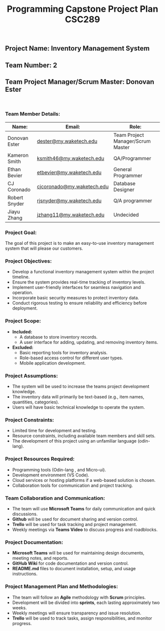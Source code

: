 <h1 style="text-align: center;">Programming Capstone Project Plan CSC289</h1>

<br>

## Project Name: Inventory Management System
## Team Number: 2
## Team Project Manager/Scrum Master: Donovan Ester

<br>

### Team Member Details:
|  Name: |Email:   |Role:   |
|---|---|---|
| Donovan Ester  |  dester@my.waketech.edu     |  Team Project Manager/Scrum Master  |
| Kameron Smith  |  ksmith46@my.waketech.edu   |  QA/Programmer |
| Ethan Bevier   |  etbevier@my.waketech.edu   |  General Programmer |
| CJ Coronado    |  cjcoronado@my.waketech.edu |  Database Designer |
| Robert Snyder  |  rjsnyder@my.waketech.edu   |  Q/A programmer |
| Jiayu Zhang    | jzhang11@my.waketech.edu    |  Undecided |

### Project Goal:
The goal of this project is to make an easy-to-use inventory management system that will please our customers.

### Project Objectives:
- Develop a functional inventory management system within the project timeline.
- Ensure the system provides real-time tracking of inventory levels.
- Implement user-friendly interfaces for seamless navigation and operation.
- Incorporate basic security measures to protect inventory data.
- Conduct rigorous testing to ensure reliability and efficiency before deployment.

### Project Scope:
- **Included:**
  - A database to store inventory records.
  - A user interface for adding, updating, and removing inventory items.
- **Excluded:**
  - Basic reporting tools for inventory analysis.
  - Role-based access control for different user types.
  - Mobile application development.

### Project Assumptions:
- The system will be used to increase the teams project development knowledge.
- The inventory data will primarily be text-based (e.g., item names, quantities, categories).
- Users will have basic technical knowledge to operate the system.


### Project Constraints:
- Limited time for development and testing.
- Resource constraints, including available team members and skill sets.
- The development of this project using an unfamiliar language (odin-lang).


### Project Resources Required:
- Programming tools (Odin-lang , and Micro-ui).
- Development environment (VS Code).
- Cloud services or hosting platforms if a web-based solution is chosen.
- Collaboration tools for communication and project tracking.

### Team Collaboration and Communication:
- The team will use **Microsoft Teams** for daily communication and quick discussions.
- **Github** will be used for document sharing and version control.
- **Trello** will be used for task tracking and project management.
- Weekly meetings via **Teams Video** to discuss progress and roadblocks.

### Project Documentation:
- **Microsoft Teams** will be used for maintaining design documents, meeting notes, and reports.
- **GitHub Wiki** for code documentation and version control.
- **README.md** files to document installation, setup, and usage instructions.

### Project Management Plan and Methodologies:
- The team will follow an **Agile** methodology with **Scrum** principles.
- Development will be divided into **sprints**, each lasting approximately two weeks.
- Weekly meetings will ensure transparency and issue resolution.
- **Trello** will be used to track tasks, assign responsibilities, and monitor progress.


